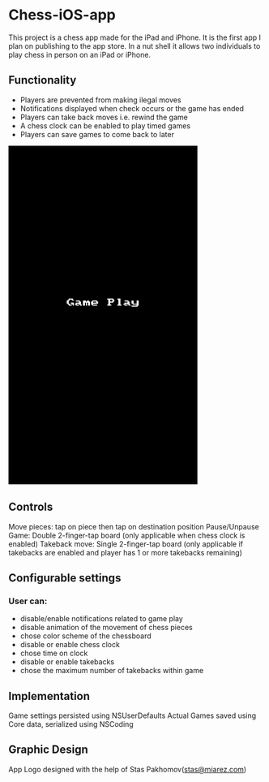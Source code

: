 # Chess-iOS-app

This project is a chess app made for the iPad and iPhone. It is the first app I plan on publishing to the app store.
In a nut shell it allows two individuals to play chess in person on an iPad or iPhone.

## Functionality

* Players are prevented from making ilegal moves
* Notifications displayed when check occurs or the game has ended
* Players can take back moves i.e. rewind the game
* A chess clock can be enabled to play timed games
* Players can save games to come back to later

![Chess App Game Play](https://github.com/jbeenie/Gifs/blob/master/ChessApp/game_play.gif)

## Controls
Move pieces: tap on piece then tap on destination position
Pause/Unpause Game: Double 2-finger-tap board (only applicable when chess clock is enabled)
Takeback move: Single 2-finger-tap board (only applicable if takebacks are enabled and player has 1 or more takebacks remaining)


## Configurable settings

### User can:

* disable/enable notifications related to game play
* disable animation of the movement of chess pieces
* chose color scheme of the chessboard
* disable or enable chess clock
* chose time on clock
* disable or enable takebacks
* chose the maximum number of takebacks within game
 

## Implementation

Game settings persisted using NSUserDefaults
Actual Games saved using Core data, serialized using NSCoding

## Graphic Design

App Logo designed with the help of Stas Pakhomov(stas@miarez.com)
